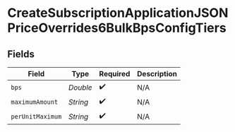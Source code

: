 # CreateSubscriptionApplicationJSONPriceOverrides6BulkBpsConfigTiers


## Fields

| Field              | Type               | Required           | Description        |
| ------------------ | ------------------ | ------------------ | ------------------ |
| `bps`              | *Double*           | :heavy_check_mark: | N/A                |
| `maximumAmount`    | *String*           | :heavy_check_mark: | N/A                |
| `perUnitMaximum`   | *String*           | :heavy_check_mark: | N/A                |